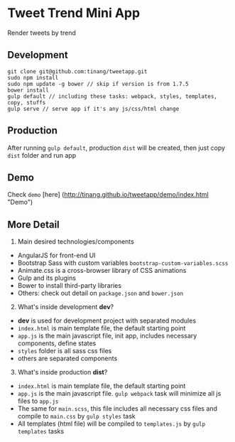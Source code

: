 # Tweet Trend Mini App
Render tweets by trend

## Development

```
git clone git@github.com:tinang/tweetapp.git
sudo npm install
sudo npm update -g bower // skip if version is from 1.7.5
bower install
gulp default // including these tasks: webpack, styles, templates, copy, stuffs
gulp serve // serve app if it's any js/css/html change

```

## Production
After running `gulp default`, production `dist` will be created, then just copy `dist` folder and run app

## Demo

Check `demo` [here] (http://tinang.github.io/tweetapp/demo/index.html "Demo")

## More Detail

1. Main desired technologies/components
  * AngularJS for front-end UI
  * Bootstrap Sass with custom variables `bootstrap-custom-variables.scss`
  * Animate.css is a cross-browser library of CSS animations
  * Gulp and its plugins
  * Bower to install third-party libraries
  * Others: check out detail on `package.json` and `bower.json`

2. What's inside development **dev**?
  * **dev** is used for development project with separated modules
  * `index.html` is main template file, the default starting point
  * `app.js` is the main javascript file, init app, includes necessary components, define states
  * `styles` folder is all sass css files
  * others are separated components

3. What's inside production **dist**?
  * `index.html` is main template file, the default starting point
  * `app.js` is the main javascript file. `gulp webpack` task will minimize all js files to `app.js`
  * The same for `main.scss`, this file includes all necessary css files and compile to `main.css` by `gulp styles` task
  * All templates (html file) will be compiled to `templates.js` by `gulp templates` tasks